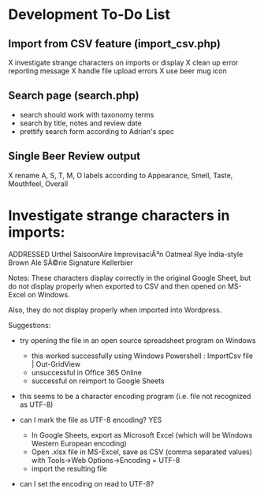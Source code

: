 # Development To-Do List

## Import from CSV feature (import_csv.php)
X investigate strange characters on imports or display
X clean up error reporting message
X handle file upload errors
X use beer mug icon

## Search page (search.php)
- search should work with taxonomy terms
- search by title, notes and review date
- prettify search form according to Adrian's spec

## Single Beer Review output
X rename A, S, T, M, O labels according to Appearance, Smell, Taste, Mouthfeel, Overall


# Investigate strange characters in imports:
ADDRESSED
Urthel SaisoonAire
ImprovisaciÃ³n Oatmeal Rye India-style Brown Ale
SÃ©rie Signature Kellerbier

Notes:
These characters display correctly in the original Google Sheet, but do not display properly
when exported to CSV and then opened on MS-Excel on Windows.

Also, they do not display properly when imported into Wordpress.

Suggestions:
- try opening the file in an open source spreadsheet program on Windows
    - this worked successfully using Windows Powershell : ImportCsv file | Out-GridView
    - unsuccessful in Office 365 Online
    - successful on reimport to Google Sheets
- this seems to be a character encoding program (i.e. file not recognized as UTF-8)
- can I mark the file as UTF-8 encoding? YES
    - In Google Sheets, export as Microsoft Excel (which will be Windows Western European encoding)
    - Open .xlsx file in MS-Excel, save as CSV (comma separated values) with Tools->Web Options->Encoding = UTF-8
    - import the resulting file

- can I set the encoding on read to UTF-8?







